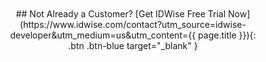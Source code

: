 <div style="margin: auto;width: 80%;padding: 10px;text-align: center; " markdown="1">
## Not Already a Customer?
<span class="fs-5" >[Get IDWise Free Trial Now](https://www.idwise.com/contact?utm_source=idwise-developer&utm_medium=us&utm_content={{ page.title }}){: .btn .btn-blue target="_blank" }
  </span>
</div>
